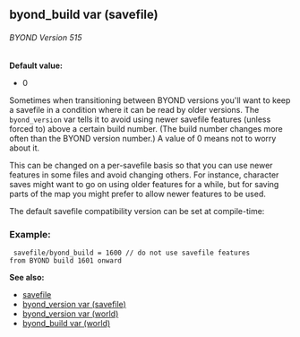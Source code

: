 ## byond_build var (savefile) 
###### BYOND Version 515

**Default value:**
+   0


Sometimes when transitioning between BYOND versions you\'ll
want to keep a savefile in a condition where it can be read by older
versions. The `byond_version` var tells it to avoid using newer savefile
features (unless forced to) above a certain build number. (The build
number changes more often than the BYOND version number.) A value of 0
means not to worry about it. 

This can be changed on a
per-savefile basis so that you can use newer features in some files and
avoid changing others. For instance, character saves might want to go on
using older features for a while, but for saving parts of the map you
might prefer to allow newer features to be used. 

The default
savefile compatibility version can be set at compile-time:
### Example:

```
 savefile/byond_build = 1600 // do not use savefile features
from BYOND build 1601 onward 
```


**See also:**
+   [savefile](/ref/savefile.md) 
+   [byond_version var (savefile)](/ref/savefile/var/byond_version.md) 
+   [byond_version var (world)](/ref/world/var/byond_version.md) 
+   [byond_build var (world)](/ref/world/var/byond_build.md) <!-- -->